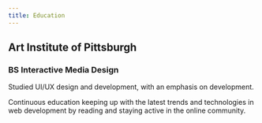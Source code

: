 ```yaml
---
title: Education
---
```


## Art Institute of Pittsburgh
### BS Interactive Media Design

Studied UI/UX design and development, with an emphasis on development.

Continuous education keeping up with the latest trends and technologies in web development by reading and staying active in the online community.
